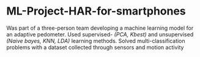 # ML-Project-HAR-for-smartphones
Was part of a three-person team developing a machine learning model for an adaptive pedometer. Used supervised- _(PCA, Kbest)_ and unsupervised _(Naive bayes, KNN, LDA)_ learning methods. Solved multi-classification problems with a dataset collected through sensors and motion activity
